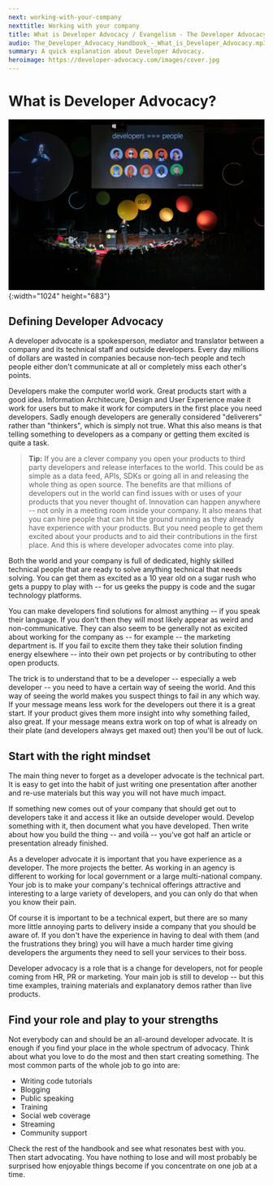```yaml
---
next: working-with-your-company
nexttitle: Working with your company
title: What is Developer Advocacy / Evangelism - The Developer Advocacy Handbook
audio: The_Developer_Advocacy_Handbook_-_What_is_Developer_Advocacy.mp3
summary: A quick explanation about Developer Advocacy.
heroimage: https://developer-advocacy.com/images/cover.jpg
---
```

# What is Developer Advocacy?

![Chris Heilmann presenting at dotjs 2019 with a slide saying developers are people](images/cover.jpg){:width="1024" height="683"}

## Defining Developer Advocacy

A developer advocate is a spokesperson, mediator and translator between
a company and its technical staff and outside developers. Every day millions of dollars are
wasted in companies because non-tech people and tech people either
don\'t communicate at all or completely miss each other\'s points.

Developers make the computer world work. Great products start with a good idea.
Information Architecure, Design and User Experience make it work for users but to
make it work for computers in the first place you need developers. Sadly
enough developers are generally considered "deliverers" rather than "thinkers", which is
simply not true. What this also means is that telling something to
developers as a company or getting them excited is quite a task.

> **Tip:** If you are a clever company you open your products to third
party developers and release interfaces to the world. This could be as
simple as a data feed, APIs, SDKs or going all in and releasing the
whole thing as open source. The benefits are that millions of developers
out in the world can find issues with or uses of your products that you
never thought of. Innovation can happen anywhere -- not only in a
meeting room inside your company. It also means that you can hire people
that can hit the ground running as they already have experience with
your products. But you need people to get them excited about your
products and to aid their contributions in the first place. And this is
where developer advocates come into play.

Both the world and your company is full of dedicated, highly skilled
technical people that are ready to solve anything technical that needs
solving. You can get them as excited as a 10 year old on a sugar rush
who gets a puppy to play with -- for us geeks the puppy is code
and the sugar technology platforms.

You can make developers find solutions for almost anything -- if you
speak their language. If you don\'t then they will most likely appear as
weird and non-communicative. They can also seem to be generally not as excited 
about working for the company as -- for example -- the marketing department is. 
If you fail to excite them they take their solution finding energy elsewhere -- 
into their own pet projects or by contributing to other open products.

The trick is to understand that to be a developer -- especially a web
developer -- you need to have a certain way of seeing the world. And
this way of seeing the world makes you suspect things to fail in any
which way. If your message means less work for the developers out there
it is a great start. If your product gives them more insight into why
something failed, also great. If your message means extra work on top of
what is already on their plate (and developers always get maxed out)
then you\'ll be out of luck.

## Start with the right mindset

The main thing never to forget as a developer advocate is the technical
part. It is easy to get into the habit of just writing one presentation
after another and re-use materials but this way you will not have much
impact.

If something new comes out of your company that should get out to
developers take it and access it like an outside developer would.
Develop something with it, then document what you have developed. Then
write about how you build the thing -- and voilà -- you\'ve got half an
article or presentation already finished.

As a developer advocate it is important that you have experience as
a developer. The more projects the better. As working in an
agency is different to working for local government or a large
multi-national company. Your job is  to make your company\'s
technical offerings attractive and interesting to a large variety of
developers, and you can only do that when you know their pain.

Of course it is important to be a technical expert, but there are so
many more little annoying parts to delivery inside a company that you
should be aware of. If you don\'t have the experience in having to deal
with them (and the frustrations they bring) you will have a much harder
time giving developers the arguments they need to sell your services to
their boss.

Developer advocacy is a role that is a change for developers, not for
people coming from HR, PR or marketing. Your main job is still to
develop -- but this time examples, training materials and explanatory
demos rather than live products.

## Find your role and play to your strengths

Not everybody can and should be an all-around developer advocate. It is
enough if you find your place in the whole spectrum of advocacy. Think
about what you love to do the most and then start creating something.
The most common parts of the whole job to go into are:

* Writing code tutorials
* Blogging
* Public speaking
* Training
* Social web coverage
* Streaming
* Community support

Check the rest of the handbook and see what resonates best with you.
Then start advocating. You have nothing to lose and will most probably
be surprised how enjoyable things become if you concentrate on one job
at a time.
